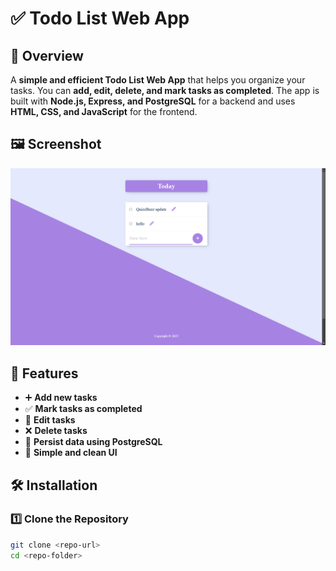 # ✅ Todo List Web App  

## 📌 Overview  
A **simple and efficient Todo List Web App** that helps you organize your tasks. You can **add, edit, delete, and mark tasks as completed**. The app is built with **Node.js, Express, and PostgreSQL** for a backend and uses **HTML, CSS, and JavaScript** for the frontend.  

## 🖼 Screenshot  
![Todo List Screenshot](image.png)  

## 🚀 Features  
- ➕ **Add new tasks**  
- ✅ **Mark tasks as completed**  
- 📝 **Edit tasks**  
- ❌ **Delete tasks**  
- 🔄 **Persist data using PostgreSQL**  
- 🎨 **Simple and clean UI**  

## 🛠 Installation  

### **1️⃣ Clone the Repository**  
```bash
git clone <repo-url>
cd <repo-folder>
